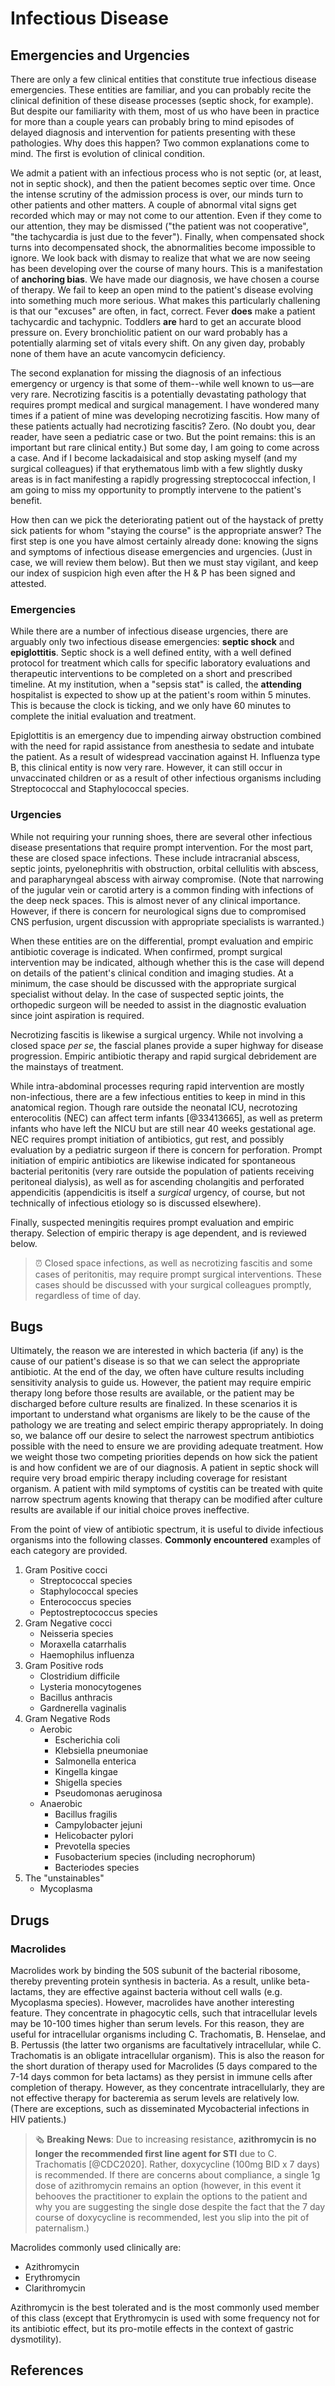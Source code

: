 # Infectious Disease

## Emergencies and Urgencies

There are only a few clinical entities that constitute true infectious disease emergencies. These entities are familiar, and you can probably recite the clinical definition of these disease processes (septic shock, for example). But despite our familiarity with them, most of us who have been in practice for more than a couple years can probably bring to mind episodes of delayed diagnosis and intervention for patients presenting with these pathologies. Why does this happen? Two common explanations come to mind. The first is evolution of clinical condition. 

We admit a patient with an infectious process who is not septic (or, at least, not in septic shock), and then the patient becomes septic over time. Once the intense scrutiny of the admission process is over, our minds turn to other patients and other matters. A couple of abnormal vital signs get recorded which may or may not come to our attention. Even if they come to our attention, they may be dismissed ("the patient was not cooperative", "the tachycardia is just due to the fever"). Finally, when compensated shock turns into decompensated shock, the abnormalities become impossible to ignore. We look back with dismay to realize that what we are now seeing has been developing over the course of many hours. This is a manifestation of **anchoring bias**. We have made our diagnosis, we have chosen a course of therapy. We fail to keep an open mind to the patient's disease evolving into something much more serious. What makes this particularly challening is that our "excuses" are often, in fact, correct. Fever **does** make a patient tachycardic and tachypnic. Toddlers **are** hard to get an accurate blood pressure on. Every bronchiolitic patient on our ward probably has a potentially alarming set of vitals every shift. On any given day, probably none of them have an acute vancomycin deficiency. 

The second explanation for missing the diagnosis of an infectious emergency or urgency is that some of them--while well known to us—are very rare. Necrotizing fascitis is a potentially devastating pathology that requires prompt medical and surgical management. I have wondered many times if a patient of mine was developing necrotizing fascitis. How many of these patients actually had necrotizing fascitis? Zero. (No doubt you, dear reader, have seen a pediatric case or two. But the point remains: this is an important but rare clinical entity.) But some day, I am going to come across a case. And if I become lackadaisical and stop asking myself (and my surgical colleagues) if that erythematous limb with a few slightly dusky areas is in fact manifesting a rapidly progressing streptococcal infection, I am going to miss my opportunity to promptly intervene to the patient's benefit.

How then can we pick the deteriorating patient out of the haystack of pretty sick patients for whom "staying the course" is the appropriate answer? The first step is one you have almost certainly already done: knowing the signs and symptoms of infectious disease emergencies and urgencies. (Just in case, we will review them below). But then we must stay vigilant, and keep our index of suspicion high even after the H & P has been signed and attested.

### Emergencies

While there are a number of infectious disease urgencies, there are arguably only two infectious disease emergencies: **septic shock** and **epiglottitis**. Septic shock is a well defined entity, with a well defined protocol for treatment which calls for specific laboratory evaluations and therapeutic interventions to be completed on a short and prescribed timeline. At my institution, when a "sepsis stat" is called, the **attending** hospitalist is expected to show up at the patient's room within 5 minutes. This is because the clock is ticking, and we only have 60 minutes to complete the initial evaluation and treatment.

Epiglottitis is an emergency due to impending airway obstruction combined with the need for rapid assistance from anesthesia to sedate and intubate the patient. As a result of widespread vaccination against H. Influenza type B, this clinical entity is now very rare. However, it can still occur in unvaccinated children or as a result of other infectious organisms including Streptococcal and Staphylococcal species. 

### Urgencies

While not requiring your running shoes, there are several other infectious disease presentations that require prompt intervention. For the most part, these are closed space infections. These include intracranial abscess, septic joints, pyelonephritis with obstruction, orbital cellulitis with abscess, and parapharyngeal abscess with airway compromise. (Note that narrowing of the jugular vein or carotid artery is a common finding with infections of the deep neck spaces. This is almost never of any clinical importance. However, if there is concern for neurological signs due to compromised CNS perfusion, urgent discussion with appropriate specialists is warranted.)

When these entities are on the differential, prompt evaluation and empiric antibiotic coverage is indicated. When confirmed, prompt surgical intervention may be indicated, although whether this is the case will depend on details of the patient's clinical condition and imaging studies. At a minimum, the case should be discussed with the appropriate surgical specialist without delay. In the case of suspected septic joints, the orthopedic surgeon will be needed to assist in the diagnostic evaluation since joint aspiration is required.

Necrotizing fascitis is likewise a surgical urgency. While not involving a closed space *per se*, the fascial planes provide a super highway for disease progression. Empiric antibiotic therapy and rapid surgical debridement are the mainstays of treatment. 

While intra-abdominal processes requring rapid intervention are mostly non-infectious, there are a few infectious entities to keep in mind in this anatomical region. Though rare outside the neonatal ICU, necrotozing enterocolitis (NEC) can affect term infants [@33413665], as well as preterm infants who have left the NICU but are still near 40 weeks gestational age.  NEC requires prompt initiation of antibiotics, gut rest, and possibly evaluation by a pediatric surgeon if there is concern for perforation. Prompt initiation of empiric antibiotics are likewise indicated for spontaneous bacterial peritonitis (very rare outside the population of patients receiving peritoneal dialysis), as well as for ascending cholangitis and perforated appendicitis (appendicitis is itself a *surgical* urgency, of course, but not technically of infectious etiology so is discussed elsewhere).

Finally, suspected meningitis requires prompt evaluation and empiric therapy. Selection of empiric therapy is age dependent, and is reviewed below. 

> ⏰ Closed space infections, as well as necrotizing fascitis and some cases of peritonitis, may require prompt surgical interventions. These cases should be discussed with your surgical colleagues promptly, regardless of time of day. 

## Bugs

Ultimately, the reason we are interested in which bacteria (if any) is the cause of our patient's disease is so that we can select the appropriate antibiotic. At the end of the day, we often have culture results including sensitivity analysis to guide us. However, the patient may require empiric therapy long before those results are available, or the patient may be discharged before culture results are finalized. In these scenarios it is important to understand what organisms are likely to be the cause of the pathology we are treating and select empiric therapy appropriately. In doing so, we balance off our desire to select the narrowest spectrum antibiotics possible with the need to ensure we are providing adequate treatment. How we weight those two competing priorities depends on how sick the patient is and how confident we are of our diagnosis. A patient in septic shock will require very broad empiric therapy including coverage for resistant organism. A patient with mild symptoms of cystitis can be treated with quite narrow spectrum agents knowing that therapy can be modified after culture results are available if our initial choice proves ineffective.

From the point of view of antibiotic spectrum, it is useful to divide infectious organisms into the following classes. **Commonly encountered** examples of each category are provided.

1. Gram Positive cocci
   * Streptococcal species
   * Staphylococcal species
   * Enterococcus species
   * Peptostreptococcus species
2. Gram Negative cocci
   * Neisseria species
   * Moraxella catarrhalis
   * Haemophilus influenza
3. Gram Positive rods
   * Clostridium difficile
   * Lysteria monocytogenes
   * Bacillus anthracis
   * Gardnerella vaginalis
4. Gram Negative Rods
   * Aerobic
     * Escherichia coli
     * Klebsiella pneumoniae
     * Salmonella enterica
     * Kingella kingae
     * Shigella species
     * Pseudomonas aeruginosa
   * Anaerobic
     * Bacillus fragilis
     * Campylobacter jejuni
     * Helicobacter pylori
     * Prevotella species
     * Fusobacterium species (including necrophorum)
     * Bacteriodes species
5. The "unstainables"
   * Mycoplasma

## Drugs

### Macrolides

Macrolides work by binding the 50S subunit of the bacterial ribosome, thereby preventing protein synthesis in bacteria. As a result, unlike beta-lactams, they are effective against bacteria without cell walls (e.g. Mycoplasma species). However, macrolides have another interesting feature. They concentrate in phagocytic cells, such that intracellular levels may be 10-100 times higher than serum levels. For this reason, they are useful for intracellular organisms including C. Trachomatis, B. Henselae, and B. Pertussis (the latter two organisms are facultatively intracellular, while C. Trachomatis is an obligate intracellular organism). This is also the reason for the short duration of therapy used for Macrolides (5 days compared to the 7-14 days common for beta lactams) as they persist in immune cells after completion of therapy. However, as they concentrate intracellularly, they are not effective therapy for bacteremia as serum levels are relatively low. (There are exceptions, such as disseminated Mycobacterial infections in HIV patients.)

> 🗞 **Breaking News**: Due to increasing resistance, **azithromycin is no longer the recommended first line agent for STI** due to C. Trachomatis [@CDC2020]. Rather, doxycycline (100mg BID x 7 days) is recommended. If there are concerns about compliance, a single 1g dose of azithromycin remains an option (however, in this event it behooves the practitioner to explain the options to the patient and why you are suggesting the single dose despite the fact that the 7 day course of doxycycline is recommended, lest you slip into the pit of paternalism.)

Macrolides commonly used clinically are:

* Azithromycin
* Erythromycin
* Clarithromycin

Azithromycin is the best tolerated and is the most commonly used member of this class (except that Erythromycin is used with some frequency not for its antibiotic effect, but its pro-motile effects in the context of gastric dysmotility).

## References

